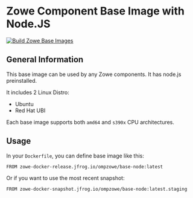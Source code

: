 # Zowe Component Base Image with Node.JS

[![Build Zowe Base Images](https://github.com/zowe/zowe-install-packaging/actions/workflows/base-images.yml/badge.svg)](https://github.com/zowe/zowe-install-packaging/actions/workflows/base-images.yml)

## General Information

This base image can be used by any Zowe components. It has node.js preinstalled.

It includes 2 Linux Distro:

- Ubuntu
- Red Hat UBI

Each base image supports both `amd64` and `s390x` CPU architectures.

## Usage

In your `Dockerfile`, you can define base image like this:

```
FROM zowe-docker-release.jfrog.io/ompzowe/base-node:latest
```

Or if you want to use the most recent snapshot:

```
FROM zowe-docker-snapshot.jfrog.io/ompzowe/base-node:latest.staging
```
